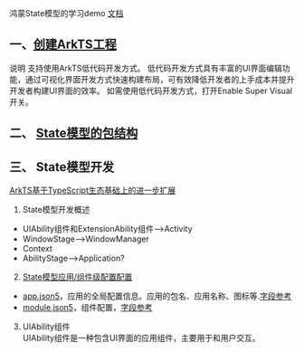 鸿蒙State模型的学习demo
[文档](https://developer.harmonyos.com/cn/docs/documentation/doc-guides-V3/stage-model-development-overview-0000001427744552-V3)  
## 一、[创建ArkTS工程](https://developer.harmonyos.com/cn/docs/documentation/doc-guides-V3/start-with-ets-stage-0000001477980905-V3)

说明 
支持使用ArkTS低代码开发方式。
低代码开发方式具有丰富的UI界面编辑功能，通过可视化界面开发方式快速构建布局，可有效降低开发者的上手成本并提升开发者构建UI界面的效率。
如需使用低代码开发方式，打开Enable Super Visual开关。  

## 二、 [State模型的包结构](https://developer.harmonyos.com/cn/docs/documentation/doc-guides-V3/application-package-structure-stage-0000001478061425-V3)


## 三、 State模型开发
[ArkTS基于TypeScript生态基础上的进一步扩展](https://developer.harmonyos.com/cn/docs/documentation/doc-guides-V3/arkts-get-started-0000001504769321-V3)
1. State模型开发概述
* UIAbility组件和ExtensionAbility组件-->Activity
* WindowStage-->WindowManager
* Context
* AbilityStage-->Application?

2. [State模型应用/组件级配置配置](https://developer.harmonyos.com/cn/docs/documentation/doc-guides-V3/application-configuration-file-overview-stage-0000001428061460-V3)
* [app.json5](AppScope%2Fapp.json5)，应用的全局配置信息。应用的包名、应用名称、图标等.[字段参考](https://developer.harmonyos.com/cn/docs/documentation/doc-guides-V3/app-configuration-file-0000001427584584-V3)
* [module.json5](entry%2Fsrc%2Fmain%2Fmodule.json5)，组件配置，[字段参考](https://developer.harmonyos.com/cn/docs/documentation/doc-guides-V3/module-configuration-file-0000001427744540-V3)

3. UIAbility组件  
UIAbility组件是一种包含UI界面的应用组件，主要用于和用户交互。




